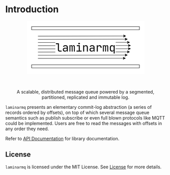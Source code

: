 # Introduction

<p align="center">
  <img src="https://raw.githubusercontent.com/arindas/laminarmq/assets/assets/logo.png" alt="laminarmq">
</p>

<p align="center">
  <a href="https://github.com/arindas/laminarmq/actions/workflows/book.yml">
  <img src="https://github.com/arindas/laminarmq/actions/workflows/book.yml/badge.svg" alt=""/>
  </a>
</p>

<p align="center">
A scalable, distributed message queue powered by a segmented,<br/>
partitioned, replicated and immutable log.
</p>

`laminarmq` presents an elementary commit-log abstraction (a series of records ordered by offsets),
on top of which several message queue semantics such as publish subscribe or even full blown
protocols like MQTT could be implemented. Users are free to read the messages with offsets in any
order they need.

Refer to [API Documentation](https://docs.rs/laminarmq) for library documentation.

## License

`laminarmq` is licensed under the MIT License. See
[License](https://raw.githubusercontent.com/arindas/laminarmq/main/LICENSE) for more details.
